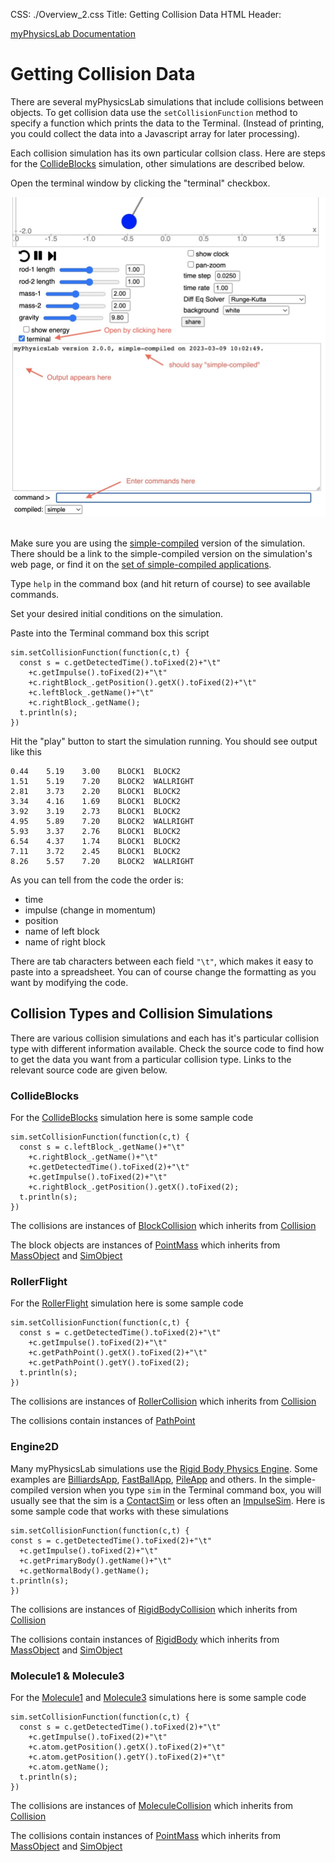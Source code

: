 CSS: ./Overview_2.css
Title: Getting Collision Data
HTML Header: <meta name="viewport" content="width=device-width, initial-scale=1">

[myPhysicsLab Documentation](index.html)

# Getting Collision Data

There are several myPhysicsLab simulations that include collisions between objects. To
get collision data use the `setCollisionFunction` method to specify a function which
prints the data to the Terminal. (Instead of printing, you could collect the data into a
Javascript array for later processing).

Each collision simulation has its own particular collsion class. Here are steps for the [CollideBlocks](https://www.myphysicslab.com/develop/build/sims/springs/CollideBlocksApp-en.html)
simulation, other simulations are described below.

Open the terminal window by clicking the "terminal" checkbox.

<img src='TerminalWindow.jpg'>
&nbsp;

Make sure you are using the [simple-compiled](Building.html#advancedvs.simplecompile)
version of the simulation. There should be a link to the simple-compiled version on the
simulation's web page, or find it on the
[set of simple-compiled applications](https://www.myphysicslab.com/develop/build/index-en.html).

Type `help` in the command box (and hit return of course) to see available commands.

Set your desired initial conditions on the simulation.

Paste into the Terminal command box this script

    sim.setCollisionFunction(function(c,t) {
      const s = c.getDetectedTime().toFixed(2)+"\t"
        +c.getImpulse().toFixed(2)+"\t"
        +c.rightBlock_.getPosition().getX().toFixed(2)+"\t"
        +c.leftBlock_.getName()+"\t"
        +c.rightBlock_.getName();
      t.println(s);
    })

Hit the "play" button to start the simulation running. You should see output like this

    0.44	5.19	3.00	BLOCK1	BLOCK2
    1.51	5.19	7.20	BLOCK2	WALLRIGHT
    2.81	3.73	2.20	BLOCK1	BLOCK2
    3.34	4.16	1.69	BLOCK1	BLOCK2
    3.92	3.19	2.73	BLOCK1	BLOCK2
    4.95	5.89	7.20	BLOCK2	WALLRIGHT
    5.93	3.37	2.76	BLOCK1	BLOCK2
    6.54	4.37	1.74	BLOCK1	BLOCK2
    7.11	3.72	2.45	BLOCK1	BLOCK2
    8.26	5.57	7.20	BLOCK2	WALLRIGHT

As you can tell from the code the order is:
- time
- impulse (change in momentum)
- position
- name of left block
- name of right block

There are tab characters between each field `"\t"`, which makes it easy to paste into a
spreadsheet. You can of course change the formatting as you want by modifying the code.

## Collision Types and Collision Simulations

There are various collision simulations and each has it's particular collision type with
different information available. Check the source code to find how to get the data you
want from a particular collision type. Links to the relevant source code are given below.

### CollideBlocks

For the 
[CollideBlocks](https://www.myphysicslab.com/develop/build/sims/springs/CollideBlocksApp-en.html)
simulation here is some sample code

    sim.setCollisionFunction(function(c,t) {
      const s = c.leftBlock_.getName()+"\t"
        +c.rightBlock_.getName()+"\t"
        +c.getDetectedTime().toFixed(2)+"\t"
        +c.getImpulse().toFixed(2)+"\t"
        +c.rightBlock_.getPosition().getX().toFixed(2);
      t.println(s);
    })

The collisions are instances of
[BlockCollision](https://github.com/myphysicslab/myphysicslab/blob/master/src/sims/springs/BlockCollision.js)
which inherits from
[Collision](https://github.com/myphysicslab/myphysicslab/blob/master/src/lab/model/Collision.js)

The block objects are instances of
[PointMass](https://github.com/myphysicslab/myphysicslab/blob/master/src/lab/model/PointMass.js)
which inherits from
[MassObject](https://github.com/myphysicslab/myphysicslab/blob/master/src/lab/model/MassObject.js)
and
[SimObject](https://github.com/myphysicslab/myphysicslab/blob/master/src/lab/model/SimObject.js)


### RollerFlight

For the [RollerFlight](https://www.myphysicslab.com/develop/build/sims/roller/RollerFlightApp-en.html)
simulation here is some sample code

    sim.setCollisionFunction(function(c,t) {
      const s = c.getDetectedTime().toFixed(2)+"\t"
        +c.getImpulse().toFixed(2)+"\t"
        +c.getPathPoint().getX().toFixed(2)+"\t"
        +c.getPathPoint().getY().toFixed(2);
      t.println(s);
    })


The collisions are instances of
[RollerCollision](https://github.com/myphysicslab/myphysicslab/blob/master/src/sims/roller/RollerCollision.js)
which inherits from
[Collision](https://github.com/myphysicslab/myphysicslab/blob/master/src/lab/model/Collision.js)

The collisions contain instances of
[PathPoint](https://github.com/myphysicslab/myphysicslab/blob/master/src/lab/model/PathPoint.js)




### Engine2D
Many myPhysicsLab simulations use the [Rigid Body Physics Engine](https://www.myphysicslab.com/explain/physics-engine-en.html). Some examples are
[BilliardsApp](https://www.myphysicslab.com/develop/build/sims/engine2D/BilliardsApp-en.html),
[FastBallApp](https://www.myphysicslab.com/develop/build/sims/engine2D/FastBallApp-en.html),
[PileApp](https://www.myphysicslab.com/develop/build/sims/engine2D/PileApp-en.html) and others.  In the simple-compiled version when you type `sim` in the Terminal command box, you will usually see that the sim is a 
[ContactSim](https://github.com/myphysicslab/myphysicslab/blob/master/src/lab/engine2D/ContactSim.js) or less often an
[ImpulseSim](https://github.com/myphysicslab/myphysicslab/blob/master/src/lab/engine2D/ImpulseSim.js).
Here is some sample code that works with these simulations

    sim.setCollisionFunction(function(c,t) {
    const s = c.getDetectedTime().toFixed(2)+"\t"
      +c.getImpulse().toFixed(2)+"\t"
      +c.getPrimaryBody().getName()+"\t"
      +c.getNormalBody().getName();
    t.println(s);
    })

The collisions are instances of
[RigidBodyCollision](https://github.com/myphysicslab/myphysicslab/blob/master/src/lab/engine2D/RigidBodyCollision.js)
which inherits from
[Collision](https://github.com/myphysicslab/myphysicslab/blob/master/src/lab/model/Collision.js)

The collisions contain instances of
[RigidBody](https://github.com/myphysicslab/myphysicslab/blob/master/src/lab/engine2D/RigidBody.js)
which inherits from
[MassObject](https://github.com/myphysicslab/myphysicslab/blob/master/src/lab/model/MassObject.js)
and
[SimObject](https://github.com/myphysicslab/myphysicslab/blob/master/src/lab/model/SimObject.js)



### Molecule1 & Molecule3
For the  [Molecule1](https://www.myphysicslab.com/develop/build/sims/springs/Molecule1App-en.html)
and
[Molecule3](https://www.myphysicslab.com/develop/build/sims/springs/Molecule3App-en.html)
simulations here is some sample code

    sim.setCollisionFunction(function(c,t) {
      const s = c.getDetectedTime().toFixed(2)+"\t"
        +c.getImpulse().toFixed(2)+"\t"
        +c.atom.getPosition().getX().toFixed(2)+"\t"
        +c.atom.getPosition().getY().toFixed(2)+"\t"
        +c.atom.getName();
      t.println(s);
    })

The collisions are instances of
[MoleculeCollision](https://github.com/myphysicslab/myphysicslab/blob/master/src/sims/springs/MoleculeCollision.js)
which inherits from
[Collision](https://github.com/myphysicslab/myphysicslab/blob/master/src/lab/model/Collision.js)

The collisions contain instances of
[PointMass](https://github.com/myphysicslab/myphysicslab/blob/master/src/lab/model/PointMass.js)
which inherits from
[MassObject](https://github.com/myphysicslab/myphysicslab/blob/master/src/lab/model/MassObject.js)
and
[SimObject](https://github.com/myphysicslab/myphysicslab/blob/master/src/lab/model/SimObject.js)

&nbsp;

&nbsp;



